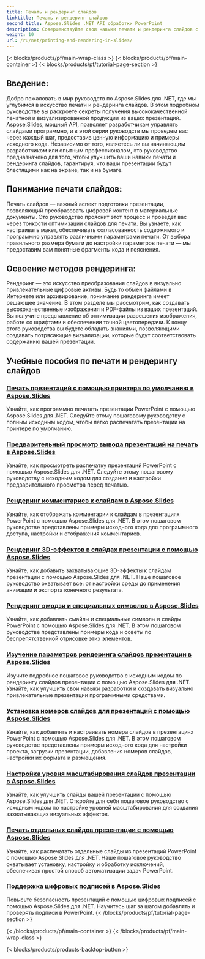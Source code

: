 ```yaml
---
title: Печать и рендеринг слайдов
linktitle: Печать и рендеринг слайдов
second_title: Aspose.Slides .NET API обработки PowerPoint
description: Совершенствуйте свои навыки печати и рендеринга слайдов с помощью учебных пособий по Aspose.Slides для .NET. Изучите пошаговые методы получения высококачественной продукции. Погрузитесь в манипулирование слайдами прямо сейчас!
weight: 10
url: /ru/net/printing-and-rendering-in-slides/
---
```


{< blocks/products/pf/main-wrap-class >}
{< blocks/products/pf/main-container >}
{< blocks/products/pf/tutorial-page-section >}


## Введение:

Добро пожаловать в мир руководств по Aspose.Slides для .NET, где мы углубимся в искусство печати и рендеринга слайдов. В этом подробном руководстве вы раскроете секреты получения высококачественной печатной и визуализированной продукции из ваших презентаций. Aspose.Slides, мощный API, позволяет разработчикам управлять слайдами программно, и в этой серии руководств мы проведем вас через каждый шаг, предоставив ценную информацию и примеры исходного кода. Независимо от того, являетесь ли вы начинающим разработчиком или опытным профессионалом, это руководство предназначено для того, чтобы улучшить ваши навыки печати и рендеринга слайдов, гарантируя, что ваши презентации будут блестящими как на экране, так и на бумаге.

## Понимание печати слайдов:

Печать слайдов — важный аспект подготовки презентации, позволяющий преобразовать цифровой контент в материальные документы. Это руководство прояснит этот процесс и проведет вас через тонкости оптимизации слайдов для печати. Вы узнаете, как настраивать макет, обеспечивать согласованность содержимого и программно управлять различными параметрами печати. От выбора правильного размера бумаги до настройки параметров печати — мы предоставим вам понятные фрагменты кода и пояснения.

## Освоение методов рендеринга:

Рендеринг — это искусство преобразования слайдов в визуально привлекательные цифровые активы. Будь то обмен файлами в Интернете или архивирование, понимание рендеринга имеет решающее значение. В этом разделе мы рассмотрим, как создавать высококачественные изображения и PDF-файлы из ваших презентаций. Вы получите представление об оптимизации разрешения изображения, работе со шрифтами и обеспечении точной цветопередачи. К концу этого руководства вы будете обладать знаниями, позволяющими создавать потрясающие визуализации, которые будут соответствовать содержанию вашей презентации.

## Учебные пособия по печати и рендерингу слайдов
### [Печать презентаций с помощью принтера по умолчанию в Aspose.Slides](./printing-with-default-printer/)
Узнайте, как программно печатать презентации PowerPoint с помощью Aspose.Slides для .NET. Следуйте этому пошаговому руководству с полным исходным кодом, чтобы легко распечатать презентации на принтере по умолчанию.
### [Предварительный просмотр вывода презентаций на печать в Aspose.Slides](./presentation-print-preview/)
Узнайте, как просмотреть распечатку презентаций PowerPoint с помощью Aspose.Slides для .NET. Следуйте этому пошаговому руководству с исходным кодом для создания и настройки предварительного просмотра перед печатью.
### [Рендеринг комментариев к слайдам в Aspose.Slides](./rendering-slide-comments/)
Узнайте, как отображать комментарии к слайдам в презентациях PowerPoint с помощью Aspose.Slides для .NET. В этом пошаговом руководстве представлены примеры исходного кода для программного доступа, настройки и отображения комментариев.
### [Рендеринг 3D-эффектов в слайдах презентации с помощью Aspose.Slides](./rendering-3d-effects/)
Узнайте, как добавить захватывающие 3D-эффекты к слайдам презентации с помощью Aspose.Slides для .NET. Наше пошаговое руководство охватывает все: от настройки среды до применения анимации и экспорта конечного результата.
### [Рендеринг эмодзи и специальных символов в Aspose.Slides](./rendering-emoji-special-characters/)
Узнайте, как добавлять смайлы и специальные символы в слайды PowerPoint с помощью Aspose.Slides для .NET. В этом пошаговом руководстве представлены примеры кода и советы по беспрепятственной отрисовке этих элементов.
### [Изучение параметров рендеринга слайдов презентации в Aspose.Slides](./presentation-render-options/)
Изучите подробное пошаговое руководство с исходным кодом по рендерингу слайдов презентации с помощью Aspose.Slides для .NET. Узнайте, как улучшить свои навыки разработки и создавать визуально привлекательные презентации программными средствами.
### [Установка номеров слайдов для презентаций с помощью Aspose.Slides](./setting-slide-numbers/)
Узнайте, как добавлять и настраивать номера слайдов в презентациях PowerPoint с помощью Aspose.Slides для .NET. В этом пошаговом руководстве представлены примеры исходного кода для настройки проекта, загрузки презентации, добавления номеров слайдов, настройки их формата и размещения.
### [Настройка уровня масштабирования слайдов презентации в Aspose.Slides](./adjusting-zoom-level/)
Узнайте, как улучшить слайды вашей презентации с помощью Aspose.Slides для .NET. Откройте для себя пошаговое руководство с исходным кодом по настройке уровней масштабирования для создания захватывающих визуальных эффектов.
### [Печать отдельных слайдов презентации с помощью Aspose.Slides](./printing-specific-slides/)
Узнайте, как распечатать отдельные слайды из презентаций PowerPoint с помощью Aspose.Slides для .NET. Наше пошаговое руководство охватывает установку, настройку и обработку исключений, обеспечивая простой способ автоматизации задач PowerPoint.
### [Поддержка цифровых подписей в Aspose.Slides](./digital-signature-support/)
Повысьте безопасность презентаций с помощью цифровых подписей с помощью Aspose.Slides для .NET. Научитесь шаг за шагом добавлять и проверять подписи в PowerPoint.
{< /blocks/products/pf/tutorial-page-section >}

{< /blocks/products/pf/main-container >}
{< /blocks/products/pf/main-wrap-class >}

{< blocks/products/products-backtop-button >}
